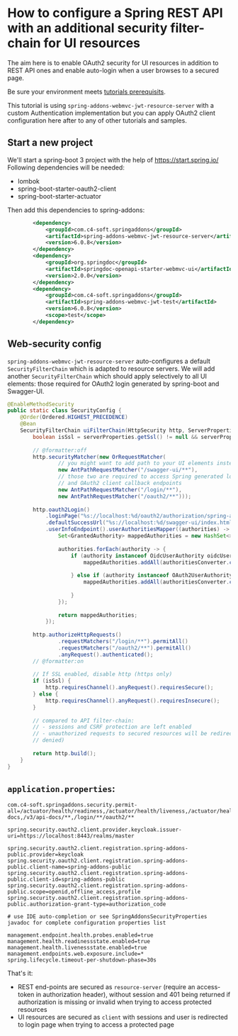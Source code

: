 # How to configure a Spring REST API with an additional security filter-chain for UI resources

The aim here is to enable OAuth2 security for UI resources in addition to REST API ones and enable auto-login when a user browses to a secured page.

Be sure your environment meets [tutorials prerequisits](https://github.com/ch4mpy/spring-addons/blob/master/samples/tutorials/README.md#prerequisites).

This tutorial is using `spring-addons-webmvc-jwt-resource-server` with a custom Authentication implementation but you can apply OAuth2 client configuration here after to any of other tutorials and samples. 

## Start a new project
We'll start a spring-boot 3 project with the help of https://start.spring.io/
Following dependencies will be needed:
- lombok
- spring-boot-starter-oauth2-client
- spring-boot-starter-actuator

Then add this dependencies to spring-addons:
```xml
		<dependency>
			<groupId>com.c4-soft.springaddons</groupId>
			<artifactId>spring-addons-webmvc-jwt-resource-server</artifactId>
			<version>6.0.8</version>
		</dependency>
		<dependency>
			<groupId>org.springdoc</groupId>
			<artifactId>springdoc-openapi-starter-webmvc-ui</artifactId>
			<version>2.0.0</version>
		</dependency>
		<dependency>
			<groupId>com.c4-soft.springaddons</groupId>
			<artifactId>spring-addons-webmvc-jwt-test</artifactId>
			<version>6.0.8</version>
			<scope>test</scope>
		</dependency>
```

## Web-security config
`spring-addons-webmvc-jwt-resource-server` auto-configures a default `SecurityFilterChain` which is adapted to resource servers.
We will add another `SecurityFilterChain` which should apply selectively to all UI elements: those required for OAuth2 login generated by spring-boot and Swagger-UI.
```java
@EnableMethodSecurity
public static class SecurityConfig {
    @Order(Ordered.HIGHEST_PRECEDENCE)
    @Bean
    SecurityFilterChain uiFilterChain(HttpSecurity http, ServerProperties serverProperties) throws Exception {
        boolean isSsl = serverProperties.getSsl() != null && serverProperties.getSsl().isEnabled();
    
        // @formatter:off
        http.securityMatcher(new OrRequestMatcher(
                // you might want to add path to your UI elements instead
                new AntPathRequestMatcher("/swagger-ui/**"),
                // those two are required to access Spring generated login page
                // and OAuth2 client callback endpoints
                new AntPathRequestMatcher("/login/**"),
                new AntPathRequestMatcher("/oauth2/**")));
    
        http.oauth2Login()
            .loginPage("%s://localhost:%d/oauth2/authorization/spring-addons-public".formatted(isSsl ? "https" : "http", serverProperties.getPort()))
			.defaultSuccessUrl("%s://localhost:%d/swagger-ui/index.html".formatted(isSsl ? "https" : "http", serverProperties.getPort()), true)
            .userInfoEndpoint().userAuthoritiesMapper((authorities) -> {
                Set<GrantedAuthority> mappedAuthorities = new HashSet<>();
    
                authorities.forEach(authority -> {
                    if (authority instanceof OidcUserAuthority oidcUserAuthority) {
                        mappedAuthorities.addAll(authoritiesConverter.convert(oidcUserAuthority.getIdToken().getClaims()));
    
                    } else if (authority instanceof OAuth2UserAuthority oauth2UserAuthority) {
                        mappedAuthorities.addAll(authoritiesConverter.convert(oauth2UserAuthority.getAttributes()));
    
                    }
                });
    
                return mappedAuthorities;
            });
    
        http.authorizeHttpRequests()
                .requestMatchers("/login/**").permitAll()
                .requestMatchers("/oauth2/**").permitAll()
                .anyRequest().authenticated();
        // @formatter:on
    
        // If SSL enabled, disable http (https only)
        if (isSsl) {
            http.requiresChannel().anyRequest().requiresSecure();
        } else {
            http.requiresChannel().anyRequest().requiresInsecure();
        }
    
        // compared to API filter-chain:
        // - sessions and CSRF protection are left enabled
        // - unauthorized requests to secured resources will be redirected to login (302 to login is Spring's default response when access is
        // denied)
    
        return http.build();
    }
}
```

## `application.properties`:
```properties
com.c4-soft.springaddons.security.permit-all=/actuator/health/readiness,/actuator/health/liveness,/actuator/health/readiness,/actuator/health/liveness,/v3/api-docs,/v3/api-docs/**,/login/**/oauth2/**

spring.security.oauth2.client.provider.keycloak.issuer-uri=https://localhost:8443/realms/master

spring.security.oauth2.client.registration.spring-addons-public.provider=keycloak
spring.security.oauth2.client.registration.spring-addons-public.client-name=spring-addons-public
spring.security.oauth2.client.registration.spring-addons-public.client-id=spring-addons-public
spring.security.oauth2.client.registration.spring-addons-public.scope=openid,offline_access,profile
spring.security.oauth2.client.registration.spring-addons-public.authorization-grant-type=authorization_code

# use IDE auto-completion or see SpringAddonsSecurityProperties javadoc for complete configuration properties list

management.endpoint.health.probes.enabled=true
management.health.readinessstate.enabled=true
management.health.livenessstate.enabled=true
management.endpoints.web.exposure.include=*
spring.lifecycle.timeout-per-shutdown-phase=30s
```

That's it:
- REST end-points are secured as `resource-server` (require an access-token in authorization header), without session and 401 being returned if authorization is missing or invalid when trying to access protected resources
- UI resources are secured as `client` with sessions and user is redirected to login page when trying to access a protected page

